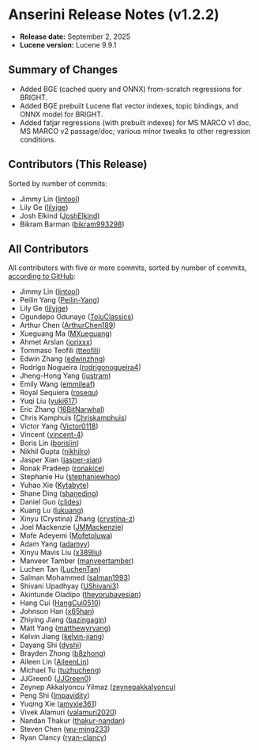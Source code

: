 # Anserini Release Notes (v1.2.2)

+ **Release date:** September 2, 2025
+ **Lucene version:** Lucene 9.9.1

## Summary of Changes

+ Added BGE (cached query and ONNX) from-scratch regressions for BRIGHT.
+ Added BGE prebuilt Lucene flat vector indexes, topic bindings, and ONNX model for BRIGHT.
+ Added fatjar regressions (with prebuilt indexes) for MS MARCO v1 doc, MS MARCO v2 passage/doc; various minor tweaks to other regression conditions.

## Contributors (This Release)

Sorted by number of commits:

+ Jimmy Lin ([lintool](https://github.com/lintool))
+ Lily Ge ([lilyjge](https://github.com/lilyjge))
+ Josh Elkind ([JoshElkind](https://github.com/JoshElkind))
+ Bikram Barman ([bikram993298](https://github.com/bikram993298))

## All Contributors

All contributors with five or more commits, sorted by number of commits, [according to GitHub](https://github.com/castorini/Anserini/graphs/contributors):

+ Jimmy Lin ([lintool](https://github.com/lintool))
+ Peilin Yang ([Peilin-Yang](https://github.com/Peilin-Yang))
+ Lily Ge ([lilyjge](https://github.com/lilyjge))
+ Ogundepo Odunayo ([ToluClassics](https://github.com/ToluClassics))
+ Arthur Chen ([ArthurChen189](https://github.com/ArthurChen189))
+ Xueguang Ma ([MXueguang](https://github.com/MXueguang))
+ Ahmet Arslan ([iorixxx](https://github.com/iorixxx))
+ Tommaso Teofili ([tteofili](https://github.com/tteofili))
+ Edwin Zhang ([edwinzhng](https://github.com/edwinzhng))
+ Rodrigo Nogueira ([rodrigonogueira4](https://github.com/rodrigonogueira4))
+ Jheng-Hong Yang ([justram](https://github.com/justram))
+ Emily Wang ([emmileaf](https://github.com/emmileaf))
+ Royal Sequiera ([rosequ](https://github.com/rosequ))
+ Yuqi Liu ([yuki617](https://github.com/yuki617))
+ Eric Zhang ([16BitNarwhal](https://github.com/16BitNarwhal))
+ Chris Kamphuis ([Chriskamphuis](https://github.com/Chriskamphuis))
+ Victor Yang ([Victor0118](https://github.com/Victor0118))
+ Vincent ([vincent-4](https://github.com/vincent-4))
+ Boris Lin ([borislin](https://github.com/borislin))
+ Nikhil Gupta ([nikhilro](https://github.com/nikhilro))
+ Jasper Xian ([jasper-xian](https://github.com/jasper-xian))
+ Ronak Pradeep ([ronakice](https://github.com/ronakice))
+ Stephanie Hu ([stephaniewhoo](https://github.com/stephaniewhoo))
+ Yuhao Xie ([Kytabyte](https://github.com/Kytabyte))
+ Shane Ding ([shaneding](https://github.com/shaneding))
+ Daniel Guo ([clides](https://github.com/clides))
+ Kuang Lu ([lukuang](https://github.com/lukuang))
+ Xinyu (Crystina) Zhang ([crystina-z](https://github.com/crystina-z))
+ Joel Mackenzie ([JMMackenzie](https://github.com/JMMackenzie))
+ Mofe Adeyemi ([Mofetoluwa](https://github.com/Mofetoluwa))
+ Adam Yang ([adamyy](https://github.com/adamyy))
+ Xinyu Mavis Liu ([x389liu](https://github.com/x389liu))
+ Manveer Tamber ([manveertamber](https://github.com/manveertamber))
+ Luchen Tan ([LuchenTan](https://github.com/LuchenTan))
+ Salman Mohammed ([salman1993](https://github.com/salman1993))
+ Shivani Upadhyay ([UShivani3](https://github.com/UShivani3))
+ Akintunde Oladipo ([theyorubayesian](https://github.com/theyorubayesian))
+ Hang Cui ([HangCui0510](https://github.com/HangCui0510))
+ Johnson Han ([x65han](https://github.com/x65han))
+ Zhiying Jiang ([bazingagin](https://github.com/bazingagin))
+ Matt Yang ([matthewyryang](https://github.com/matthewyryang))
+ Kelvin Jiang ([kelvin-jiang](https://github.com/kelvin-jiang))
+ Dayang Shi ([dyshi](https://github.com/dyshi))
+ Brayden Zhong ([b8zhong](https://github.com/b8zhong))
+ Aileen Lin ([AileenLin](https://github.com/AileenLin))
+ Michael Tu ([tuzhucheng](https://github.com/tuzhucheng))
+ JJGreen0 ([JJGreen0](https://github.com/JJGreen0))
+ Zeynep Akkalyoncu Yilmaz ([zeynepakkalyoncu](https://github.com/zeynepakkalyoncu))
+ Peng Shi ([Impavidity](https://github.com/Impavidity))
+ Yuqing Xie ([amyxie361](https://github.com/amyxie361))
+ Vivek Alamuri ([valamuri2020](https://github.com/valamuri2020))
+ Nandan Thakur ([thakur-nandan](https://github.com/thakur-nandan))
+ Steven Chen ([wu-ming233](https://github.com/wu-ming233))
+ Ryan Clancy ([ryan-clancy](https://github.com/ryan-clancy))
